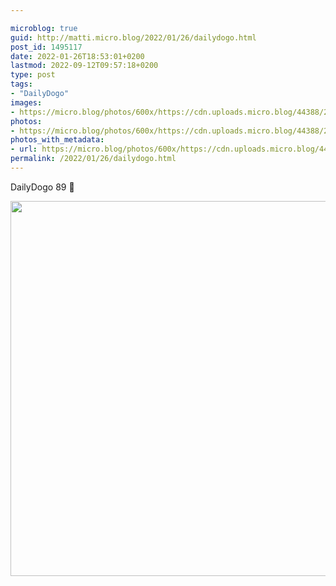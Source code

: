 ```yaml
---

microblog: true
guid: http://matti.micro.blog/2022/01/26/dailydogo.html
post_id: 1495117
date: 2022-01-26T18:53:01+0200
lastmod: 2022-09-12T09:57:18+0200
type: post
tags:
- "DailyDogo"
images:
- https://micro.blog/photos/600x/https://cdn.uploads.micro.blog/44388/2022/a70c9e86f4.jpg
photos:
- https://micro.blog/photos/600x/https://cdn.uploads.micro.blog/44388/2022/a70c9e86f4.jpg
photos_with_metadata:
- url: https://micro.blog/photos/600x/https://cdn.uploads.micro.blog/44388/2022/a70c9e86f4.jpg
permalink: /2022/01/26/dailydogo.html
---
```

DailyDogo 89 🐶

<img src="/media/uploads/2022/a70c9e86f4.jpg" width="599" height="600" alt="" />
